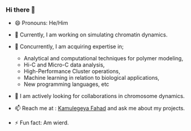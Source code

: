 ### Hi there 👋

- 😄 Pronouns: He/Him

- 🔭 Currently, I am working on simulating chromatin dynamics.

- 🌱 Concurrently, I am acquiring expertise in;
     - Analytical and computational techniques for polymer modeling,
     - Hi-C and Micro-C data analysis,
     - High-Performance Cluster operations,
     - Machine learning in relation to biological applications,
     - New programming languages,
 etc 


- 🤔 I am actively looking for collaborations in chromosome dynamics.

- 📫 Reach me at : [Kamulegeya Fahad](https://www.linkedin.com/in/kamulegeya-fahad-a872b514a) and ask me about my projects.

- ⚡ Fun fact: Am wierd.
